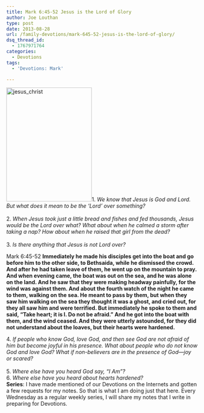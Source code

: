 ```yaml
---
title: Mark 6:45-52 Jesus is the Lord of Glory
author: Joe Louthan
type: post
date: 2013-08-28
url: /family-devotions/mark-645-52-jesus-is-the-lord-of-glory/
dsq_thread_id:
  - 1767971764
categories:
  - Devotions
tags:
  - 'Devotions: Mark'

---
```

<div>
  <div>
    <a href="https://i0.wp.com/theologic.us/wp-content/uploads/2013/08/jesus_christ.jpg"><img class="alignright size-thumbnail wp-image-2185" alt="jesus_christ" src="https://i0.wp.com/theologic.us/wp-content/uploads/2013/08/jesus_christ.jpg?resize=225%2C300" width="225" height="300" srcset="https://i0.wp.com/theologic.us/wp-content/uploads/2013/08/jesus_christ.jpg?resize=225%2C300 225w, https://i0.wp.com/theologic.us/wp-content/uploads/2013/08/jesus_christ.jpg?resize=301%2C400 301w, https://i0.wp.com/theologic.us/wp-content/uploads/2013/08/jesus_christ.jpg?w=414 414w" sizes="(max-width: 225px) 100vw, 225px" data-recalc-dims="1" /></a>1. <i>We know that Jesus is God and Lord. But what does it mean to be the &#8216;Lord&#8217; over something?</i>
  </div>
  
  <div>
    <i> </i>
  </div>
  
  <div>
    2. <i>When Jesus took just a little bread and fishes and fed thousands, Jesus would be the Lord over what? What about when he calmed a storm after taking a nap? How about when he raised that girl from the dead? </i>
  </div>
  
  <div>
    <i> </i>
  </div>
  
  <div>
    3. <i>Is there anything that Jesus is not Lord over?</i>
  </div>
  
  <div>
  </div>
  
  <p>
    Mark 6:45-52 <b>Immediately he made his disciples get into the boat and go before him to the other side, to Bethsaida, while he dismissed the crowd. And after he had taken leave of them, he went up on the mountain to pray. And when evening came, the boat was out on the sea, and he was alone on the land. And he saw that they were making headway painfully, for the wind was against them. And about the fourth watch of the night he came to them, walking on the sea. He meant to pass by them, but when they saw him walking on the sea they thought it was a ghost, and cried out, for they all saw him and were terrified. But immediately he spoke to them and said, “Take heart; it is I. Do not be afraid.” And he got into the boat with them, and the wind ceased. And they were utterly astounded, for they did not understand about the loaves, but their hearts were hardened.</b>
  </p>
  
  <div>
  </div>
  
  <div>
    4. <i>If people who know God, love God, and then see God are not afraid of him but become joyful in his presence. What about people who do not know God and love God? What if non-believers are in the presence of God—joy or scared?</i>
  </div>
  
  <div>
    <i> </i>
  </div>
  
  <div>
    5. <i>Where else have you heard God say, &#8220;I Am&#8221;?</i>
  </div>
  
  <div>
  </div>
  
  <div>
    6. <i>Where else have you heard about hearts hardened?</i>
  </div>
  
  <div>
  </div>
  
  <div>
  </div>
  
  <div>
    <strong>Series</strong>: I have made mentioned of our Devotions on the Internets and gotten a few requests for my notes. So that is what I am doing just that here. Every Wednesday as a regular weekly series, I will share my notes that I write in preparing for Devotions.
  </div>
</div>
